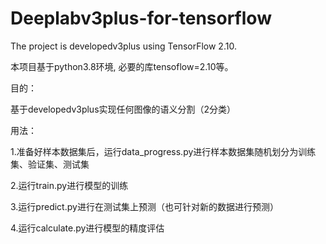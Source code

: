 # Deeplabv3plus-for-tensorflow
The project is developedv3plus using TensorFlow 2.10.

本项目基于python3.8环境, 必要的库tensoflow=2.10等。

目的：

基于developedv3plus实现任何图像的语义分割（2分类）

用法：

1.准备好样本数据集后，运行data_progress.py进行样本数据集随机划分为训练集、验证集、测试集

2.运行train.py进行模型的训练

3.运行predict.py进行在测试集上预测（也可针对新的数据进行预测）

4.运行calculate.py进行模型的精度评估
